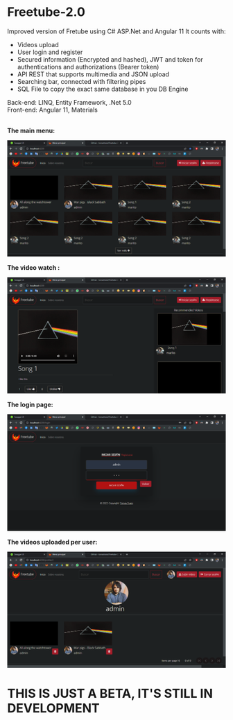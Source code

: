 # Freetube-2.0
Improved version of Fretube using C# ASP.Net and Angular 11
It counts with:
- Videos upload
- User login and register
- Secured information (Encrypted and hashed), JWT and token for authentications and authorizations (Bearer token)
- API REST that supports multimedia and JSON upload
- Searching bar, connected with filtering pipes
- SQL File to copy the exact same database in you DB Engine

Back-end: LINQ, Entity Framework, .Net 5.0
<br>
Front-end: Angular 11, Materials

<br>
<b>The main menu:</b>

![alt text](https://github.com/tomastraini/Freetube-2.0/blob/main/Images/Menu.png?raw=true)

<b>The video watch :</b>

![alt text](https://github.com/tomastraini/Freetube-2.0/blob/main/Images/VideoWatch.png?raw=true)

<b>The login page:</b>

![alt text](https://github.com/tomastraini/Freetube-2.0/blob/main/Images/Login.png?raw=true)

<b>The videos uploaded per user:</b>

![alt text](https://github.com/tomastraini/Freetube-2.0/blob/main/Images/Profile.png?raw=true)


# THIS IS JUST A BETA, IT'S STILL IN DEVELOPMENT
